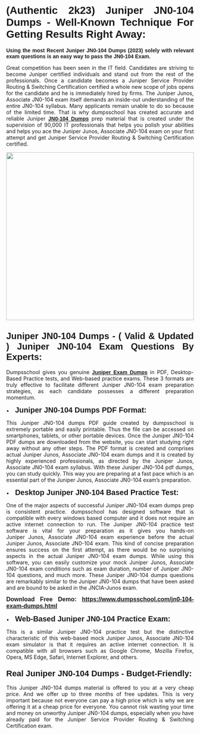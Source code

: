 <h1 style="text-align: justify;"><span style="font-family:Verdana,Geneva,sans-serif;"><strong>(Authentic 2k23) Juniper JN0-104 Dumps - Well-Known Technique For Getting Results Right Away:</strong></span></h1>

<p style="text-align: justify;"><span style="font-family:Verdana,Geneva,sans-serif;"><strong>Using the most Recent Juniper JN0-104 Dumps (2023) solely with relevant exam questions is an easy way to pass the JN0-104 Exam.</strong></span></p>

<p style="text-align: justify;">Great competition has been seen in the IT field. Candidates are striving to become Juniper certified individuals and stand out from the rest of the professionals. Once a candidate becomes a Juniper Service Provider Routing & Switching Certification certified a whole new scope of jobs opens for the candidate and he is immediately hired by firms. The Juniper Junos, Associate JN0-104 exam itself demands an inside-out understanding of the entire JN0-104 syllabus. Many applicants remain unable to do so because of the limited time. That is why dumpsschool has created accurate and reliable Juniper <a href="https://www.dumpsschool.com/jn0-104-exam-dumps.html"><span style="font-family:Verdana,Geneva,sans-serif;"><strong>JN0-104 Dumps</strong></span></a> prep material that is created under the supervision of 90,000 IT professionals that helps you polish your abilities and helps you ace the Juniper Junos, Associate JN0-104 exam on your first attempt and get Juniper Service Provider Routing & Switching Certification certified.</p>

<p style="text-align: justify;"><a href="https://www.dumpsschool.com/jn0-104-exam-dumps.html"><img alt="" src="https://lh3.googleusercontent.com/pw/AL9nZEXTnx-h3VAwmQ42NpyJBmUK-fANKF8vsH2hymHVf8ycIwJ47iI4Qn_pkCv8nx_DV5UvAc8WAssduHJKtvkHIPf8d8IQFAZC6offZ_lfhXQ5UUBSi1Ff8m31hLznjs03QyiSesC6U3Rcr4jLl4JRY5US=w904-h513-no" style="width: 100%; height: 450px;" /></a></p>

<h2 style="text-align: justify;"><span style="font-family:Verdana,Geneva,sans-serif;"><strong><span style="font-size:24px;">Juniper JN0-104 Dumps - ( Valid & Updated ) Juniper JN0-104 Exam Questions By Experts:</span></strong></span></h2>

<p style="text-align: justify;">Dumpsschool gives you genuine <a href="https://www.dumpsschool.com/juniper-braindumps.html"><span style="font-family:Verdana,Geneva,sans-serif;"><strong>Juniper Exam Dumps</strong></span></a> in PDF, Desktop-Based Practice tests, and Web-based practice exams. These 3 formats are truly effective to facilitate different Juniper JN0-104 exam preparation strategies, as each candidate possesses a different preparation momentum. </p>

<p style="text-align: justify;">•    <span style="font-size:20px;"><span style="font-family:Verdana,Geneva,sans-serif;"><strong>Juniper JN0-104 Dumps PDF Format:</strong></span></span></p>

<p style="text-align: justify;">This Juniper JN0-104 dumps PDF guide created by dumpsschool is extremely portable and easily printable. Thus the file can be accessed on smartphones, tablets, or other portable devices. Once the Juniper JN0-104 PDF dumps are downloaded from the website, you can start studying right away without any other steps. The PDF format is created and comprises actual Juniper Junos, Associate JN0-104 exam dumps and it is created by highly experienced professionals, as directed by the Juniper Junos, Associate JN0-104 exam syllabus. With these Juniper JN0-104 pdf dumps, you can study quickly. This way you are preparing at a fast pace which is an essential part of the Juniper Junos, Associate JN0-104 exam’s preparation. </p>

<p style="text-align: justify;">•    <span style="font-family:Verdana,Geneva,sans-serif;"><strong><span style="font-size:20px;">Desktop Juniper JN0-104 Based Practice Test:</span></strong></span></p>

<p style="text-align: justify;">One of the major aspects of successful Juniper JN0-104 exam dumps prep is consistent practice. dumpsschool has designed software that is compatible with every windows based computer and it does not require an active internet connection to run. The Juniper JN0-104 practice test software is vital for your preparation as it gives you hands-on Juniper Junos, Associate JN0-104 exam experience before the actual Juniper Junos, Associate JN0-104 exam. This kind of concise preparation ensures success on the first attempt, as there would be no surprising aspects in the actual Juniper JN0-104 exam dumps. While using this software, you can easily customize your mock Juniper Junos, Associate JN0-104 exam conditions such as exam duration, number of Juniper JN0-104 questions, and much more. These Juniper JN0-104 dumps questions are remarkably similar to the Juniper JN0-104 dumps that have been asked and are bound to be asked in the JNCIA-Junos exam.</p>

<p style="text-align: justify;"><strong><span style="font-size:16px;"><span style="font-family:Verdana,Geneva,sans-serif;">Download Free Demo: </span></span><span style="font-family:Verdana,Geneva,sans-serif;"><span style="font-size:16px;"><a href="https://www.dumpsschool.com/jn0-104-exam-dumps.html">https://www.dumpsschool.com/jn0-104-exam-dumps.html</a></span></span></strong></p>

<p style="text-align: justify;">•    <strong><span style="font-size:20px;"><span style="font-family:Verdana,Geneva,sans-serif;">Web-Based Juniper JN0-104 Practice Exam:</span></span></strong></p>

<p style="text-align: justify;">This is a similar Juniper JN0-104 practice test but the distinctive characteristic of this web-based mock Juniper Junos, Associate JN0-104 exam simulator is that it requires an active internet connection. It is compatible with all browsers such as Google Chrome, Mozilla Firefox, Opera, MS Edge, Safari, Internet Explorer, and others.</p>

<h3 style="text-align: justify;"><strong><span style="font-size:22px;"><span style="font-family:Verdana,Geneva,sans-serif;">Real Juniper JN0-104 Dumps - Budget-Friendly:</span></span></strong></h3>

<p style="text-align: justify;">This Juniper JN0-104 dumps material is offered to you at a very cheap price. And we offer up to three months of free updates. This is very important because not everyone can pay a high price which is why we are offering it at a cheap price for everyone. You cannot risk wasting your time and money on unworthy Juniper JN0-104 dumps, especially when you have already paid for the Juniper Service Provider Routing & Switching Certification exam.</p>
